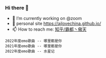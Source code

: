 ### Hi there 👋

- 🔭 I’m currently working on @zoom
- 💬 personal site https://ajlovechina.github.io/
- 📫 How to reach me: [知乎/霸都丶傲天](https://www.zhihu.com/people/AJLoveChina)

```text 
2022年度emo歌曲 -- 哪里都是你
2021年度emo歌曲 -- 哪里都是你
2022年度emo歌曲 -- 水星记
```

